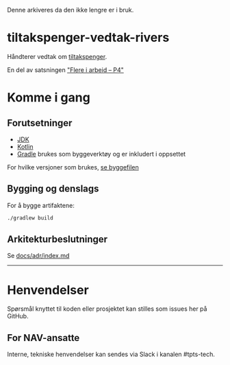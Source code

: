Denne arkiveres da den ikke lengre er i bruk.

tiltakspenger-vedtak-rivers
================

Håndterer vedtak
om [tiltakspenger](https://www.nav.no/no/person/arbeid/oppfolging-og-tiltak-for-a-komme-i-jobb/stonader-ved-tiltak).

En del av
satsningen ["Flere i arbeid – P4"](https://memu.no/artikler/stor-satsing-skal-fornye-navs-utdaterte-it-losninger-og-digitale-verktoy/)

# Komme i gang

## Forutsetninger

- [JDK](https://jdk.java.net/)
- [Kotlin](https://kotlinlang.org/)
- [Gradle](https://gradle.org/) brukes som byggeverktøy og er inkludert i oppsettet

For hvilke versjoner som brukes, [se byggefilen](build.gradle.kts)

## Bygging og denslags

For å bygge artifaktene:

```sh
./gradlew build
```

## Arkitekturbeslutninger

Se [docs/adr/index.md](docs/adr/index.md)

---

# Henvendelser

Spørsmål knyttet til koden eller prosjektet kan stilles som issues her på GitHub.

## For NAV-ansatte

Interne, tekniske henvendelser kan sendes via Slack i kanalen #tpts-tech.
